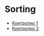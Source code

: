 # Sorting
* [Контролно 1](https://www.hackerrank.com/contests/test-1697304732/challenges/1-6-6/submissions/code/1387714921)
* [Контролно 2](https://www.hackerrank.com/contests/sda-2020-2021-test1/challenges/1-257/submissions/code/1387715273)
